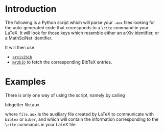 # Introduction

The following is a Python script which will parse your `.aux` files looking for the auto-generated code that corresponds to a `\cite` command in your LaTeX. It will look for those keys which resemble either an arXiv identifier, or a MathSciNet identifier.

It will then use
* [`arxiv2bib`](https://github.com/nathangrigg/arxiv2bib)
* [`mr2bib`](https://github.com/bibgetter/mr2bib)
to fetch the corresponding BibTeX entries.

# Examples

There is only one way of using the script, namely by calling

  bibgetter file.aux

where `file.aux` is the auxiliary file created by LaTeX to communicate with `bibtex` or `biber`, and which will contain the information corresponding to the `\cite` commands in your LaTeX file.
